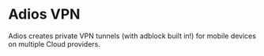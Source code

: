 Adios VPN
=========

Adios creates private VPN tunnels (with adblock built in!) for mobile devices on multiple Cloud providers.
